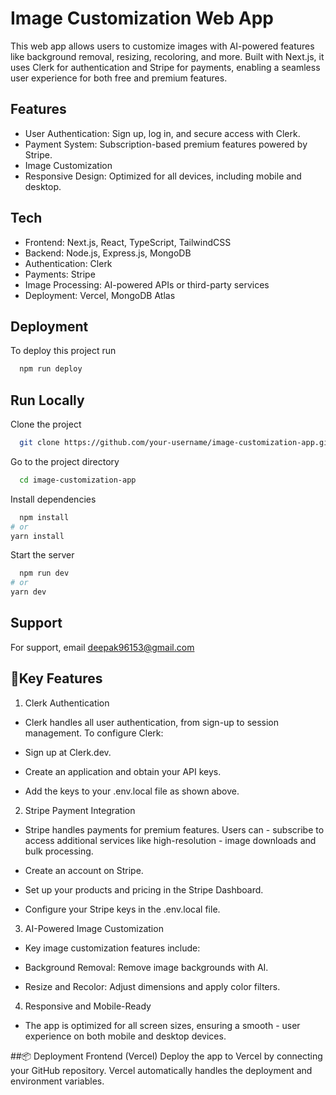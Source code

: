 
# Image Customization Web App

This web app allows users to customize images with AI-powered features like background removal, resizing, recoloring, and more. Built with Next.js, it uses Clerk for authentication and Stripe for payments, enabling a seamless user experience for both free and premium features.


## Features

- User Authentication: Sign up, log in, and secure access with Clerk.
- Payment System: Subscription-based premium features powered by Stripe.
- Image Customization
- Responsive Design: Optimized for all devices, including mobile and desktop.

## Tech

- Frontend: Next.js, React, TypeScript, TailwindCSS
- Backend: Node.js, Express.js, MongoDB
- Authentication: Clerk
- Payments: Stripe
- Image Processing: AI-powered APIs or third-party services
- Deployment: Vercel, MongoDB Atlas
## Deployment

To deploy this project run

```bash
  npm run deploy
```


## Run Locally

Clone the project

```bash
  git clone https://github.com/your-username/image-customization-app.git

```

Go to the project directory

```bash
  cd image-customization-app
```

Install dependencies

```bash
  npm install
# or
yarn install
```

Start the server

```bash
  npm run dev
# or
yarn dev
```


## Support

For support, email deepak96153@gmail.com

## 🔑Key Features

1. Clerk Authentication
- Clerk handles all user authentication, from sign-up to session management. To configure Clerk:

- Sign up at Clerk.dev.
- Create an application and obtain your API keys.
- Add the keys to your .env.local file as shown above.
2. Stripe Payment Integration
- Stripe handles payments for premium features. Users can - subscribe to access additional services like high-resolution - image downloads and bulk processing.

- Create an account on Stripe.
- Set up your products and pricing in the Stripe Dashboard.
- Configure your Stripe keys in the .env.local file.
3. AI-Powered Image Customization
- Key image customization features include:

- Background Removal: Remove image backgrounds with AI.
- Resize and Recolor: Adjust dimensions and apply color filters.
4. Responsive and Mobile-Ready
- The app is optimized for all screen sizes, ensuring a smooth - user experience on both mobile and desktop devices.




##📦 Deployment
Frontend (Vercel)
Deploy the app to Vercel by connecting your GitHub repository. Vercel automatically handles the deployment and environment variables.


